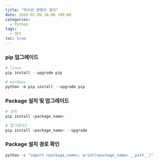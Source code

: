 ```yaml
---
title: "파이썬 명령어 정리"
date: 2020-02-09 18:00 +09:00
categories:
  - Python
tags:
  - 정리
toc: true
---
```


### pip 업그레이드

```python
# linux
pip install --upgrade pip

# windows
python -m pip install --upgrade pip
```



### Package 설치 및 업그레이드

```python
# 설치
pip install <package_name>

# 업그레이드
pip install <package_name> --upgrade
```



### Package 설치 경로 확인

```python
python -c "import <package_name>; print(<package_name>.__path__)"
```

